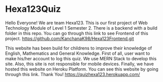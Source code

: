 # Hexa123Quiz

Hello Everyone! We are team Hexa123.
This is our first project of Web Technology Module of Level 1 Semester 2.
There is a backend with a build folder in this repo. 
You can go through this link to see Frontend of this project. https://github.com/KanchanaK98/Hexa123Frontend.git


This website has been build for childrens to improve their knowledge of English, Mathematics and General Knowledge.
First of all, user want to make his/her account to log this quiz.
We use MERN Stack to develop this site.
Also, this site is not responsible for mobile devices.
Finally, we have hosted this website on Heroku Platform.
You can see this website by going through this link. Thank You!
https://quizhexa123.herokuapp.com/
